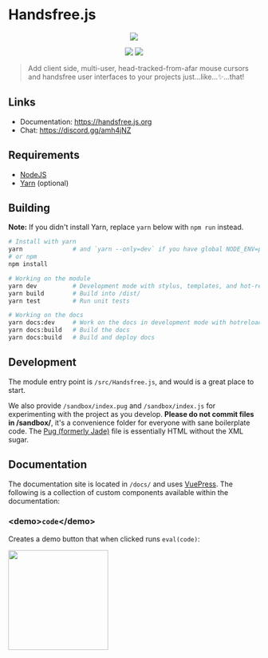 # Handsfree.js

<div align="center">
  <p><img src="https://media.giphy.com/media/1YfCgZlRFN9JqfrtRC/giphy.gif"></p>
  <p><img src="https://travis-ci.org/handsfreejs/handsfree.svg?branch=master"> <img src="https://img.shields.io/codecov/c/github/handsfreejs/handsfree/master.svg?style=flat">
</div>

> Add client side, multi-user, head-tracked-from-afar mouse cursors and handsfree user interfaces to your projects just...like...✨...that!

## Links
- Documentation: https://handsfree.js.org
- Chat: https://discord.gg/amh4jNZ

## Requirements
- [NodeJS](https://nodejs.org/en/)
- [Yarn](https://yarnpkg.com/lang/en/docs/install/) (optional)

## Building
**Note:** If you didn't install Yarn, replace `yarn` below with `npm run` instead.


```bash
# Install with yarn
yarn              # and `yarn --only=dev` if you have global NODE_ENV=production
# or npm
npm install

# Working on the module
yarn dev          # Development mode with stylus, templates, and hot-reload on localhost:8080
yarn build        # Build into /dist/
yarn test         # Run unit tests

# Working on the docs
yarn docs:dev     # Work on the docs in development mode with hotreload
yarn docs:build   # Build the docs
yarn docs:build   # Build and deploy docs
```

## Development

The module entry point is `/src/Handsfree.js`, and would is a great place to start.

We also provide `/sandbox/index.pug` and `/sandbox/index.js` for experimenting with the project as you develop. **Please do not commit files in /sandbox/**, it's a convenience folder for everyone with sane boilerplate code. The [Pug (formerly Jade)](https://pugjs.org/api/getting-started.html) file is essentially HTML without the XML sugar.

## Documentation

The documentation site is located in `/docs/` and uses [VuePress](https://vuepress.vuejs.org/). The following is a collection of custom components available within the documentation:

### &lt;demo>`code`&lt;/demo>

Creates a demo button that when clicked runs `eval(code)`:

<img src="https://i.imgur.com/04m95cO.png" width=200>
